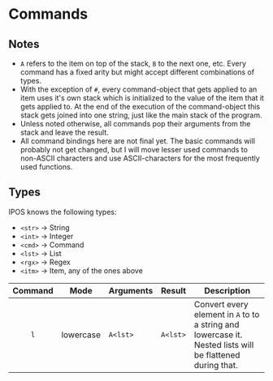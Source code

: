 # Commands

## Notes
* `A` refers to the item on top of the stack, `B` to the next one, etc. Every command has a fixed arity but might accept different combinations of types.
* With the exception of `#`, every command-object that gets applied to an item uses it's own stack which is initialized to the value of the item that it gets applied to. At the end of the execution of the command-object this stack gets joined into one string, just like the main stack of the program.
* Unless noted otherwise, all commands pop their arguments from the stack and leave the result.
* All command bindings here are not final yet. The basic commands will probably not get changed, but I will move lesser used commands to non-ASCII characters and use ASCII-characters for the most frequently used functions.

## Types
IPOS knows the following types:
* `<str>` -> String
* `<int>` -> Integer
* `<cmd>` -> Command
* `<lst>` -> List
* `<rgx>` -> Regex
* `<itm>` -> Item, any of  the ones above

Command | Mode | Arguments | Result | Description
:-----: | ---- | --------- | ------ | -----------
`l` | lowercase | `A<lst>` | `A<lst>` | Convert every element in `A` to to a string and lowercase it. Nested lists will be flattened during that.